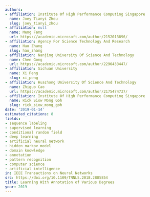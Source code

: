 ```yaml
---
authors:
- affiliation: Institute Of High Performance Computing Singapore
  name: Joey Tianyi Zhou
  slug: joey_tianyi_zhou
- affiliation: null
  name: Meng Fang
  url: https://academic.microsoft.com/author/2152013896/
- affiliation: Agency For Science Technology And Research
  name: Hao Zhang
  slug: hao_zhang
- affiliation: Nanjing University Of Science And Technology
  name: Chen Gong
  url: https://academic.microsoft.com/author/2296433447/
- affiliation: Sichuan University
  name: Xi Peng
  slug: xi_peng
- affiliation: Huazhong University Of Science And Technology
  name: Zhiguo Cao
  url: https://academic.microsoft.com/author/2175474737/
- affiliation: Institute Of High Performance Computing Singapore
  name: Rick Siow Mong Goh
  slug: rick_siow_mong_goh
date: '2019-01-14'
estimated_citations: 8
fields:
- sequence labeling
- supervised learning
- conditional random field
- deep learning
- artificial neural network
- hidden markov model
- domain knowledge
- annotation
- pattern recognition
- computer science
- artificial intelligence
in: IEEE Transactions on Neural Networks
src: https://doi.org/10.1109/TNNLS.2018.2885854
title: Learning With Annotation of Various Degrees
year: 2019
---
```

